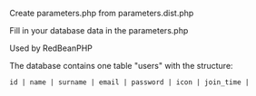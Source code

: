 
Create parameters.php from parameters.dist.php

Fill in your database data in the parameters.php



Used by RedBeanPHP

The database contains one table "users" with the structure:

```
id | name | surname | email | password | icon | join_time |
